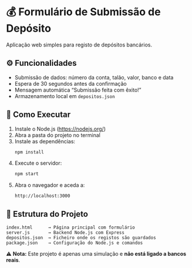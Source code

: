 # 💰 Formulário de Submissão de Depósito

Aplicação web simples para registo de depósitos bancários.

## ⚙️ Funcionalidades
- Submissão de dados: número da conta, talão, valor, banco e data
- Espera de 30 segundos antes da confirmação
- Mensagem automática “Submissão feita com êxito!”
- Armazenamento local em `depositos.json`

## 🚀 Como Executar
1. Instale o Node.js (https://nodejs.org/)
2. Abra a pasta do projeto no terminal
3. Instale as dependências:
   ```bash
   npm install
   ```
4. Execute o servidor:
   ```bash
   npm start
   ```
5. Abra o navegador e aceda a:
   ```
   http://localhost:3000
   ```

## 🧱 Estrutura do Projeto
```
index.html      → Página principal com formulário
server.js       → Backend Node.js com Express
depositos.json  → Ficheiro onde os registos são guardados
package.json    → Configuração do Node.js e comandos
```

⚠️ **Nota:** Este projeto é apenas uma simulação e **não está ligado a bancos reais**.
